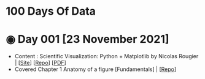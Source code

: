 # 100 Days Of Data

# ◉ Day 001 [23 November 2021]
* Content : Scientific Visualization: Python + Matplotlib by Nicolas Rougier | [[Site](https://www.labri.fr/perso/nrougier/scientific-visualization.html)] [[Repo](https://github.com/rougier/scientific-visualization-book)] [[PDF](https://hal.inria.fr/hal-03427242/document)]
* Covered Chapter 1 Anatomy of a figure [Fundamentals] | [[Repo](https://github.com/rougier/scientific-visualization-book/tree/master/figures/anatomy)]
